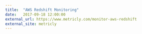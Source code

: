 ```yaml
---
title:  "AWS Redshift Monitoring"
date:   2017-09-18 12:00:00
external_url: https://www.metricly.com/monitor-aws-redshift
external_site: metricly
---
```

